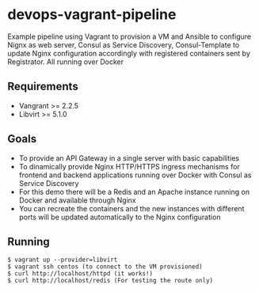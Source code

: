 # devops-vagrant-pipeline
Example pipeline using Vagrant to provision a VM and Ansible to configure Nignx as web server, Consul as Service Discovery, Consul-Template to update Nginx configuration accordingly with registered containers sent by Registrator. All running over Docker

## Requirements
- Vangrant >= 2.2.5
- Libvirt >= 5.1.0

## Goals
- To provide an API Gateway in a single server with basic capabilities
- To dinamically provide Nginx HTTP/HTTPS ingress mechanisms for frontend and backend applications running over Docker with Consul as Service Discovery
- For this demo there will be a Redis and an Apache instance running on Docker and available through Nginx
- You can recreate the containers and the new instances with different ports will be updated automatically to the Nginx configuration

## Running
```
$ vagrant up --provider=libvirt
$ vagrant ssh centos (to connect to the VM provisioned)
$ curl http://localhost/httpd (it works!)
$ curl http://localhost/redis (For testing the route only)
```
